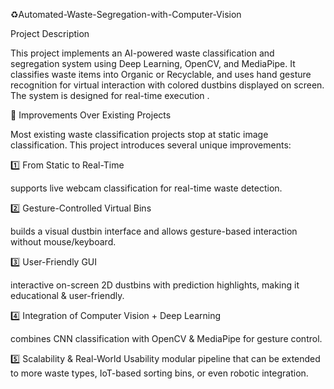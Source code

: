 ♻️Automated-Waste-Segregation-with-Computer-Vision

Project Description

This project implements an AI-powered waste classification and segregation system using Deep Learning, OpenCV, and MediaPipe.
It classifies waste items into Organic or Recyclable, and uses hand gesture recognition for virtual interaction with colored dustbins displayed on screen.
The system is designed for real-time execution .

🔹 Improvements Over Existing Projects

Most existing waste classification projects stop at static image classification.
This project introduces several unique improvements:

1️⃣ From Static to Real-Time

supports live webcam classification for real-time waste detection.

2️⃣ Gesture-Controlled Virtual Bins

builds a visual dustbin interface and allows gesture-based interaction without mouse/keyboard.

3️⃣ User-Friendly GUI

interactive on-screen 2D dustbins with prediction highlights, making it educational & user-friendly.

4️⃣ Integration of Computer Vision + Deep Learning

 combines CNN classification with OpenCV & MediaPipe for gesture control.

5️⃣ Scalability & Real-World Usability
 modular pipeline that can be extended to more waste types, IoT-based sorting bins, or even robotic integration.
